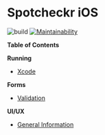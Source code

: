 # Spotcheckr iOS
![build](https://github.com/Spotcheckr/spotcheckr-ios/workflows/build/badge.svg)
[![Maintainability](https://api.codeclimate.com/v1/badges/81efc51685c7c2a04046/maintainability)](https://codeclimate.com/github/Spotcheckr/spotcheckr-ios/maintainability)

**Table of Contents**

**Running**
- [Xcode](docs/running.md)
  
**Forms**
- [Validation](docs/form_validation.md)

**UI/UX**
- [General Information](docs/ui_ux.md)
